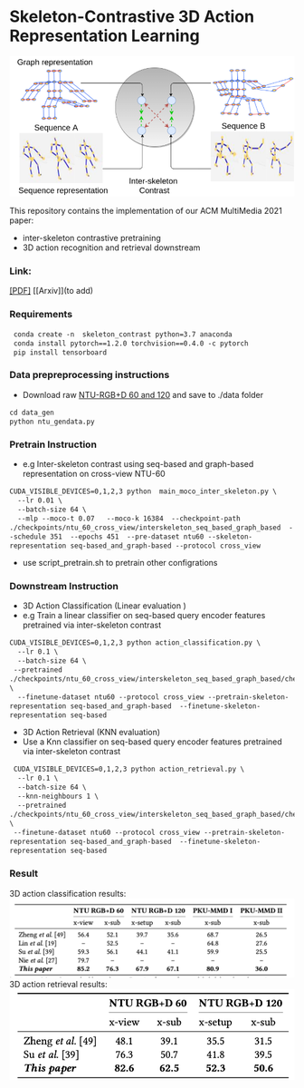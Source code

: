 # Skeleton-Contrastive 3D Action Representation Learning

![arch](images/teaser.png)

This repository contains the implementation of our ACM MultiMedia 2021 paper:

* inter-skeleton contrastive  pretraining
* 3D action recognition and retrieval downstream

### Link:

[[PDF]](https://fmthoker.github.io/publications/pdf/skeleton-contrast.pdf)
[[Arxiv]](to add)

### Requirements
```
 conda create -n  skeleton_contrast python=3.7 anaconda
 conda install pytorch==1.2.0 torchvision==0.4.0 -c pytorch
 pip install tensorboard

```

### Data prepreprocessing instructions
*  Download raw  [NTU-RGB+D 60 and 120](https://github.com/shahroudy/NTURGB-D)  and save to ./data folder

```
cd data_gen
python ntu_gendata.py
```

### Pretrain Instruction

* e.g Inter-skeleton contrast using seq-based and graph-based representation on cross-view NTU-60
```
CUDA_VISIBLE_DEVICES=0,1,2,3 python  main_moco_inter_skeleton.py \
  --lr 0.01 \
  --batch-size 64 \
  --mlp --moco-t 0.07   --moco-k 16384  --checkpoint-path ./checkpoints/ntu_60_cross_view/interskeleton_seq_based_graph_based  --schedule 351  --epochs 451  --pre-dataset ntu60 --skeleton-representation seq-based_and_graph-based --protocol cross_view
```
* use script_pretrain.sh to pretrain  other configrations

### Downstream Instruction
 * 3D Action Classification (Linear evaluation )
 * e.g Train a linear classifier on seq-based query encoder features pretrained via inter-skeleton contrast
```
CUDA_VISIBLE_DEVICES=0,1,2,3 python action_classification.py \
  --lr 0.1 \
  --batch-size 64 \
 --pretrained  ./checkpoints/ntu_60_cross_view/interskeleton_seq_based_graph_based/checkpoint_0450.pth.tar \
  --finetune-dataset ntu60 --protocol cross_view --pretrain-skeleton-representation seq-based_and_graph-based  --finetune-skeleton-representation seq-based
```

 * 3D Action  Retrieval (KNN evaluation)
 * Use a Knn classifier on seq-based query encoder features  pretrained via inter-skeleton contrast
```
 CUDA_VISIBLE_DEVICES=0,1,2,3 python action_retrieval.py \
  --lr 0.1 \
  --batch-size 64 \
  --knn-neighbours 1 \
  --pretrained  ./checkpoints/ntu_60_cross_view/interskeleton_seq_based_graph_based/checkpoint_0450.pth.tar \
 --finetune-dataset ntu60 --protocol cross_view --pretrain-skeleton-representation seq-based_and_graph-based  --finetune-skeleton-representation seq-based
```

### Result
3D  action classification results:
![arch](images/results_classification.png)
3D  action retrieval results:
![arch](images/results_retrieval.png)
